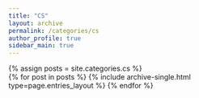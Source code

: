 ```yaml
---
title: "CS"
layout: archive
permalink: /categories/cs
author_profile: true
sidebar_main: true
---
```


{% assign posts = site.categories.cs %}  
{% for post in posts %} {% include archive-single.html type=page.entries_layout %} {% endfor %}